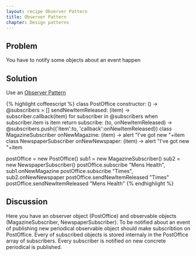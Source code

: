 ```yaml
---
layout: recipe Observer Pattern
title: Observer Pattern
chapter: Design patterns
---
```

## Problem

You have to notify some objects about an event happen

## Solution

Use an [Observer Pattern](http://en.wikipedia.org/wiki/Observer_pattern)

{% highlight coffeescript %}
class PostOffice
  constructor: () ->
    @subscribers = []
  sendNewItemReleased: (item) ->
    subscriber.callback(item) for subscriber in @subscribers when subscriber.item is item
    return
  subscribe: (to, onNewItemReleased) ->
    @subscribers.push({'item':to, 'callback':onNewItemReleased})
class MagazineSubscriber
  onNewMagazine: (item) ->
    alert "I've got new "+item
class NewspaperSubscriber
  onNewNewspaper: (item) ->
    alert "I've got new "+item

postOffice = new PostOffice()
sub1 = new MagazineSubscriber()
sub2 = new NewspaperSubscriber()
postOffice.subscribe "Mens Health", sub1.onNewMagazine
postOffice.subscribe "Times", sub2.onNewNewspaper
postOffice.sendNewItemReleased "Times"
postOffice.sendNewItemReleased "Mens Health"
{% endhighlight %}

## Discussion

Here you have an observer object (PostOffice) and observable objects (MagazineSubscriber, NewspaperSubscriber). 
To be notified about an event of publishing new periodical observable object should make subscribtion on PostOffice. 
Every of subscribed objects is stored internaly in the PostOffice array of subscribers. 
Every subscriber is notified on new concrete periodical is published.
